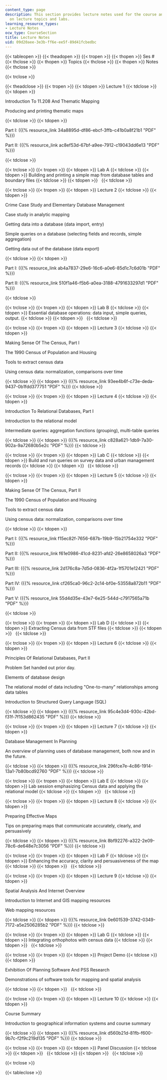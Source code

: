 ```yaml
---
content_type: page
description: This section provides lecture notes used for the course and information
  on lecture topics and labs.
learning_resource_types:
- Lecture Notes
ocw_type: CourseSection
title: Lecture Notes
uid: 09d20aee-3e3b-ff6e-ee5f-89d41fcbedbc
---
```


{{< tableopen >}}
{{< theadopen >}}
{{< tropen >}}
{{< thopen >}}
Ses #
{{< thclose >}}
{{< thopen >}}
Topics
{{< thclose >}}
{{< thopen >}}
Notes
{{< thclose >}}

{{< trclose >}}

{{< theadclose >}}
{{< tropen >}}
{{< tdopen >}}
Lecture 1
{{< tdclose >}}
{{< tdopen >}}


Introduction To 11.208 And Thematic Mapping

Producing and printing thematic maps


{{< tdclose >}}
{{< tdopen >}}


Part I: ({{% resource_link 34a8895d-df86-ebcf-3ffb-c41b0a8f21b1 "PDF" %}})

Part II: ({{% resource_link ac8ef53d-67bf-a9ee-7912-c19043dd6e13 "PDF" %}})


{{< tdclose >}}

{{< trclose >}}
{{< tropen >}}
{{< tdopen >}}
Lab A
{{< tdclose >}}
{{< tdopen >}}
Building and printing a simple map from database tables and boundary files
{{< tdclose >}}
{{< tdopen >}}
 
{{< tdclose >}}

{{< trclose >}}
{{< tropen >}}
{{< tdopen >}}
Lecture 2
{{< tdclose >}}
{{< tdopen >}}


Crime Case Study and Elementary Database Management

Case study in analytic mapping

Getting data into a database (data import, entry)

Simple queries on a database (selecting fields and records, simple aggregation)

Getting data out of the database (data export)


{{< tdclose >}}
{{< tdopen >}}


Part I: ({{% resource_link ab4a7837-29e6-16c6-a0e6-85d1c7c6d01b "PDF" %}})

Part II: ({{% resource_link 510f1a46-f5b6-a0ea-3188-4791633297d1 "PDF" %}})


{{< tdclose >}}

{{< trclose >}}
{{< tropen >}}
{{< tdopen >}}
Lab B
{{< tdclose >}}
{{< tdopen >}}
Essential database operations: data input, simple queries, output.
{{< tdclose >}}
{{< tdopen >}}
 
{{< tdclose >}}

{{< trclose >}}
{{< tropen >}}
{{< tdopen >}}
Lecture 3
{{< tdclose >}}
{{< tdopen >}}


Making Sense Of The Census, Part I

The 1990 Census of Population and Housing

Tools to extract census data

Using census data: normalization, comparisons over time


{{< tdclose >}}
{{< tdopen >}}
({{% resource_link 93ee4b6f-c73e-deda-9437-0b1fdd377751 "PDF" %}})
{{< tdclose >}}

{{< trclose >}}
{{< tropen >}}
{{< tdopen >}}
Lecture 4
{{< tdclose >}}
{{< tdopen >}}


Introduction To Relational Databases, Part I

Introduction to the relational model

Intermediate queries: aggregation functions (grouping), multi-table queries


{{< tdclose >}}
{{< tdopen >}}
({{% resource_link c828a621-1db9-7a30-902a-9a72680b5e2c "PDF" %}})
{{< tdclose >}}

{{< trclose >}}
{{< tropen >}}
{{< tdopen >}}
Lab C
{{< tdclose >}}
{{< tdopen >}}
Build and run queries on survey data and urban management records
{{< tdclose >}}
{{< tdopen >}}
 
{{< tdclose >}}

{{< trclose >}}
{{< tropen >}}
{{< tdopen >}}
Lecture 5
{{< tdclose >}}
{{< tdopen >}}


Making Sense Of The Census, Part II

The 1990 Census of Population and Housing

Tools to extract census data

Using census data: normalization, comparisons over time


{{< tdclose >}}
{{< tdopen >}}


Part I: ({{% resource_link f15ec82f-7656-687b-19b9-15b21754e332 "PDF" %}})

Part II: ({{% resource_link f61e0986-41cd-8231-afd2-26e8658026a3 "PDF" %}})

Part III: ({{% resource_link 2d176c8a-7d5d-0836-4f2a-1f5701e12421 "PDF" %}})

Part IV: ({{% resource_link cf265ca0-96c2-2c14-bf0e-53558a872b11 "PDF" %}})

Part V: ({{% resource_link 55d4d35e-43e7-6e25-544d-c7917565a71b "PDF" %}})


{{< tdclose >}}

{{< trclose >}}
{{< tropen >}}
{{< tdopen >}}
Lab D
{{< tdclose >}}
{{< tdopen >}}
Extracting Census data from STF files
{{< tdclose >}}
{{< tdopen >}}
 
{{< tdclose >}}

{{< trclose >}}
{{< tropen >}}
{{< tdopen >}}
Lecture 6
{{< tdclose >}}
{{< tdopen >}}


Principles Of Relational Databases, Part II

Problem Set handed out prior day.

Elements of database design

The relational model of data including "One-to-many" relationships among data tables

Introduction to Structured Query Language (SQL)


{{< tdclose >}}
{{< tdopen >}}
({{% resource_link 95c4e3d4-930c-42bd-f31f-7f153d862435 "PDF" %}})
{{< tdclose >}}

{{< trclose >}}
{{< tropen >}}
{{< tdopen >}}
Lecture 7
{{< tdclose >}}
{{< tdopen >}}


Database Management In Planning

An overview of planning uses of database management, both now and in the future.


{{< tdclose >}}
{{< tdopen >}}
({{% resource_link 296fce7e-4c86-1914-13a1-7b80bcd92760 "PDF" %}})
{{< tdclose >}}

{{< trclose >}}
{{< tropen >}}
{{< tdopen >}}
Lab E
{{< tdclose >}}
{{< tdopen >}}
Lab session emphasizing Census data and applying the relational model
{{< tdclose >}}
{{< tdopen >}}
 
{{< tdclose >}}

{{< trclose >}}
{{< tropen >}}
{{< tdopen >}}
Lecture 8
{{< tdclose >}}
{{< tdopen >}}


Preparing Effective Maps

Tips on preparing maps that communicate accurately, clearly, and persuasively


{{< tdclose >}}
{{< tdopen >}}
({{% resource_link 8bf92276-a322-2e09-78c6-de648e7c3056 "PDF" %}})
{{< tdclose >}}

{{< trclose >}}
{{< tropen >}}
{{< tdopen >}}
Lab F
{{< tdclose >}}
{{< tdopen >}}
Enhancing the accuracy, clarity and persuasiveness of the map
{{< tdclose >}}
{{< tdopen >}}
 
{{< tdclose >}}

{{< trclose >}}
{{< tropen >}}
{{< tdopen >}}
Lecture 9
{{< tdclose >}}
{{< tdopen >}}


Spatial Analysis And Internet Overview

Introduction to Internet and GIS mapping resources

Web mapping resources


{{< tdclose >}}
{{< tdopen >}}
({{% resource_link 0e601539-3742-0349-7172-a5e2506285b2 "PDF" %}})
{{< tdclose >}}

{{< trclose >}}
{{< tropen >}}
{{< tdopen >}}
Lab G
{{< tdclose >}}
{{< tdopen >}}
Integrating orthophotos with census data
{{< tdclose >}}
{{< tdopen >}}
 
{{< tdclose >}}

{{< trclose >}}
{{< tropen >}}
{{< tdopen >}}
Project Demo
{{< tdclose >}}
{{< tdopen >}}


Exhibition Of Planning Software And PSS Research

Demonstrations of software tools for mapping and spatial analysis


{{< tdclose >}}
{{< tdopen >}}
 
{{< tdclose >}}

{{< trclose >}}
{{< tropen >}}
{{< tdopen >}}
Lecture 10
{{< tdclose >}}
{{< tdopen >}}


Course Summary

Introduction to geographical information systems and course summary


{{< tdclose >}}
{{< tdopen >}}
({{% resource_link d560b21d-81fb-f600-9b7c-f2f9c219d135 "PDF" %}})
{{< tdclose >}}

{{< trclose >}}
{{< tropen >}}
{{< tdopen >}}
Panel Discussion
{{< tdclose >}}
{{< tdopen >}}
 
{{< tdclose >}}
{{< tdopen >}}
 
{{< tdclose >}}

{{< trclose >}}

{{< tableclose >}}